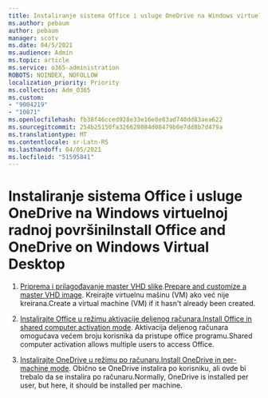```yaml
---
title: Instaliranje sistema Office i usluge OneDrive na Windows virtuelnoj radnoj površini
ms.author: pebaum
author: pebaum
manager: scotv
ms.date: 04/5/2021
ms.audience: Admin
ms.topic: article
ms.service: o365-administration
ROBOTS: NOINDEX, NOFOLLOW
localization_priority: Priority
ms.collection: Adm_O365
ms.custom:
- "9004219"
- "10871"
ms.openlocfilehash: fb38f46cced928e33e16e8e83ad740dd83aea622
ms.sourcegitcommit: 254b25150fa326628084d08479b0e7dd8b7d479a
ms.translationtype: MT
ms.contentlocale: sr-Latn-RS
ms.lasthandoff: 04/05/2021
ms.locfileid: "51595841"
---
```

# <a name="install-office-and-onedrive-on-windows-virtual-desktop"></a><span data-ttu-id="5aefc-102">Instaliranje sistema Office i usluge OneDrive na Windows virtuelnoj radnoj površini</span><span class="sxs-lookup"><span data-stu-id="5aefc-102">Install Office and OneDrive on Windows Virtual Desktop</span></span>

1. <span data-ttu-id="5aefc-103">[Priprema i prilagođavanje master VHD slike](https://docs.microsoft.com/azure/virtual-desktop/set-up-customize-master-image).</span><span class="sxs-lookup"><span data-stu-id="5aefc-103">[Prepare and customize a master VHD image](https://docs.microsoft.com/azure/virtual-desktop/set-up-customize-master-image).</span></span> <span data-ttu-id="5aefc-104">Kreirajte virtuelnu mašinu (VM) ako već nije kreirana.</span><span class="sxs-lookup"><span data-stu-id="5aefc-104">Create a virtual machine (VM) if it hasn't already been created.</span></span>

1. <span data-ttu-id="5aefc-105">[Instalirajte Office u režimu aktivacije deljenog računara.](https://docs.microsoft.com/azure/virtual-desktop/install-office-on-wvd-master-image#install-office-in-shared-computer-activation-mode)</span><span class="sxs-lookup"><span data-stu-id="5aefc-105">[Install Office in shared computer activation mode](https://docs.microsoft.com/azure/virtual-desktop/install-office-on-wvd-master-image#install-office-in-shared-computer-activation-mode).</span></span> <span data-ttu-id="5aefc-106">Aktivacija deljenog računara omogućava većem broju korisnika da pristupe office programu.</span><span class="sxs-lookup"><span data-stu-id="5aefc-106">Shared computer activation allows multiple users to access Office.</span></span>

1. <span data-ttu-id="5aefc-107">[Instalirajte OneDrive u režimu po računaru.](https://docs.microsoft.com/azure/virtual-desktop/install-office-on-wvd-master-image#install-onedrive-in-per-machine-mode)</span><span class="sxs-lookup"><span data-stu-id="5aefc-107">[Install OneDrive in per-machine mode](https://docs.microsoft.com/azure/virtual-desktop/install-office-on-wvd-master-image#install-onedrive-in-per-machine-mode).</span></span> <span data-ttu-id="5aefc-108">Obično se OneDrive instalira po korisniku, ali ovde bi trebalo da se instalira po računaru.</span><span class="sxs-lookup"><span data-stu-id="5aefc-108">Normally, OneDrive is installed per user, but here, it should be installed per machine.</span></span>